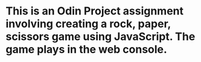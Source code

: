# This is an Odin Project assignment involving creating a rock, paper, scissors game using JavaScript. The game plays in the web console.